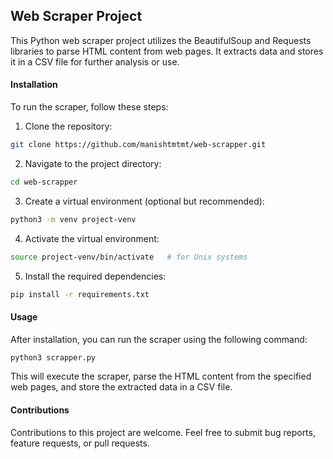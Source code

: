 ## Web Scraper Project

This Python web scraper project utilizes the BeautifulSoup and Requests libraries to parse HTML content from web pages. It extracts data and stores it in a CSV file for further analysis or use.

#### Installation

To run the scraper, follow these steps:

1. Clone the repository:

```bash
git clone https://github.com/manishtmtmt/web-scrapper.git
```

2.  Navigate to the project directory:

```bash
cd web-scrapper
```

3. Create a virtual environment (optional but recommended):

```bash
python3 -m venv project-venv
```

4. Activate the virtual environment:

```bash
source project-venv/bin/activate   # for Unix systems
```

5. Install the required dependencies:

```bash
pip install -r requirements.txt
```

#### Usage

After installation, you can run the scraper using the following command:

```bash
python3 scrapper.py
```

This will execute the scraper, parse the HTML content from the specified web pages, and store the extracted data in a CSV file.

#### Contributions

Contributions to this project are welcome. Feel free to submit bug reports, feature requests, or pull requests.